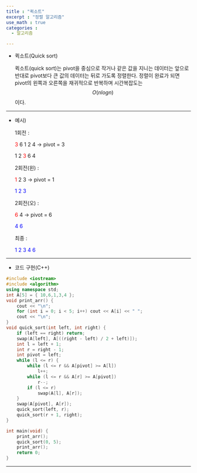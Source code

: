 ```yaml
---
title : "퀵소트"
excerpt : "정렬 알고리즘"
use_math : true
categories :
  - 알고리즘

---
```


- 퀵소트(Quick sort)

  퀵소트(quick sort)는 pivot을 중심으로 작거나 같은 값을 지니는 데이터는 앞으로 반대로 pivot보다 큰 값의 데이터는 뒤로 가도록 정렬한다. 정렬이 완료가 되면 pivot의 왼쪽과 오른쪽을 재귀적으로 반복하며 시간복잡도는 $$O(nlogn)$$이다.

---

- 예시)

  1회전 :   

  <span style="color:red">3</span>  6  1  2  4  -> pivot = 3  

  1  2 <span style="color:red">3</span>  6   4  

  2회전(왼) :

  <span style="color:red">1</span> 2  3 -> pivot = 1

  <span style="color:blue">1</span> <span style="color:blue">2</span> <span style="color:blue">3</span>  

  2회전(오) :

  <span style="color:red">6</span> 4  -> pivot = 6

  <span style="color:blue">4</span> <span style="color:blue">6</span>  

  최종 :

  <span style="color:blue">1</span> <span style="color:blue">2</span> <span style="color:blue">3</span> <span style="color:blue">4</span> <span style="color:blue">6</span>

---

- 코드 구현(C++)

```cpp
#include <iostream>
#include <algorithm>
using namespace std;
int A[5] = { 10,6,1,3,4 };
void print_arr() {
	cout << "\n";
	for (int i = 0; i < 5; i++) cout << A[i] << " ";
	cout << "\n";
}
void quick_sort(int left, int right) {
	if (left == right) return;
	swap(A[left], A[((right - left) / 2 + left)]);
	int l = left + 1;
	int r = right - 1;
	int pivot = left;
	while (l <= r) {
		while (l <= r && A[pivot] >= A[l])
			l++;
		while (l <= r && A[r] >= A[pivot])
			r--;
		if (l <= r)
			swap(A[l], A[r]);
	}
	swap(A[pivot], A[r]);
	quick_sort(left, r);
	quick_sort(r + 1, right);
}

int main(void) {
	print_arr();
	quick_sort(0, 5);
	print_arr();
	return 0;
}
```
---
